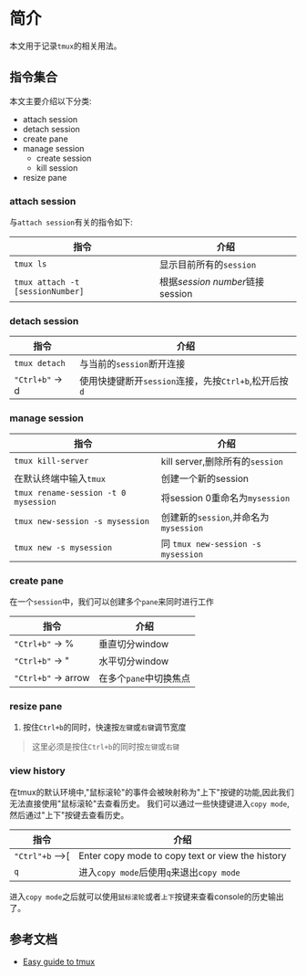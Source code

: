# 简介

本文用于记录`tmux`的相关用法。

## 指令集合

本文主要介绍以下分类:

* attach session
* detach session
* create pane
* manage session
    * create session
    * kill session
* resize pane

### attach session

与`attach session`有关的指令如下:

| 指令   |   介绍  |
|-------|---------|
| `tmux ls` |  显示目前所有的`session` |
| `tmux attach -t [sessionNumber]`  | 根据*session number*链接session|

### detach session

| 指令    |  介绍  |
|---------|--------|
| `tmux detach` |  与当前的`session`断开连接 |
| `"Ctrl+b"` -> d  | 使用快捷键断开`session`连接，先按`Ctrl+b`,松开后按`d`  |

### manage session

| 指令     | 介绍   |
|----------|--------|
| `tmux kill-server`  | kill server,删除所有的`session` |
|在默认终端中输入`tmux`  | 创建一个新的session |
| `tmux rename-session -t 0 mysession` |  将session 0重命名为`mysession` |
| `tmux new-session -s mysession` | 创建新的`session`,并命名为`mysession` |
| `tmux new -s mysession` | 同 `tmux new-session -s mysession` |

### create pane

在一个`session`中，我们可以创建多个`pane`来同时进行工作

| 指令      |  介绍    |
|----------|-----------|
| `"Ctrl+b"` -> %  | 垂直切分window |
| `"Ctrl+b"` -> "  | 水平切分window  |
| `"Ctrl+b"` -> arrow | 在多个`pane`中切换焦点 |

### resize pane

1. 按住`Ctrl+b`的同时，快速按`左键`或`右键`调节宽度

> 这里必须是按住`Ctrl+b`的同时按`左键`或`右键`

### view history

在tmux的默认环境中,"鼠标滚轮"的事件会被映射称为"上下"按键的功能,因此我们无法直接使用"鼠标滚轮"去查看历史。
我们可以通过一些快捷键进入`copy mode`,然后通过"上下"按键去查看历史。

| 指令     |  介绍      |
|---------|------------|
| `"Ctrl"+b` -->[  | Enter copy mode to copy text or view the history |
| `q`    |  进入`copy mode`后使用`q`来退出`copy mode`   |

进入`copy mode`之后就可以使用`鼠标滚轮`或者`上下`按键来查看console的历史输出了。

## 参考文档

* [Easy guide to tmux](https://www.hamvocke.com/blog/a-quick-and-easy-guide-to-tmux/)

